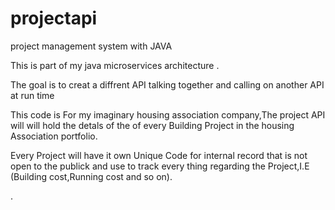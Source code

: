 # projectapi
project management system with JAVA

This is part of my java microservices architecture .

The goal is to creat a diffrent API talking together and calling on another API at run time

This code is For my imaginary housing association company,The project API will will hold the detals of the of every Building Project in the housing Association portfolio.

Every Project will have it own Unique Code for internal record that is not open to the publick and use to track every thing regarding the Project,I.E (Building cost,Running cost and so on).

.
